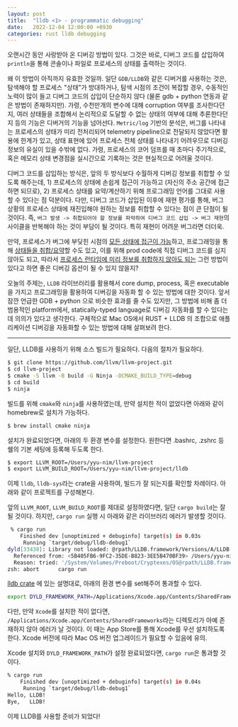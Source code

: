 ```yaml
---
layout: post
title:  "lldb <1> - programmatic debugging"
date:   2022-12-04 12:00:00 +0930
categories: rust lldb debugging
---
```


오랜시간 동안 사랑받아 온 디버깅 방법이 있다. 그것은 바로, 디버그 코드를 삽입하여 
`println`을 통해 콘솔이나
파일로 프로세스의 상태를 출력하는 것이다. 

왜 이 방법이 아직까지 유효한 것일까. 일단 `GDB/LLDB`와 같은 디버거를
사용하는 것은, 탐색해야 할 프로세스 "상태"가 방대하거나, 탐색 시점의 조건이
복잡할 경우, 수동적인 노력이 많이 들고 디버그 코드의 삽입이 단순하지 않다 
(물론 gdb + python 연동과 같은 방법이 존재하지만). 가령, 수천만개의 변수에 대해
corruption 여부를 조사한다던지, 여러 상태들을 조합해서 논리적으로 도달할 수 없는
상태의 여부에 대해 추론한다던지 등의 기능은 디버거의 기능을 넘어선다.
`Metric/log` 기반의 분석은, 버그를 나타내는 프로세스의 상태가 미리 전처리되어
telemetry pipeline으로 전달되지 않았다면 활용에 한계가 있고, 상태 표현에 있어
프로세스 전체 상태를 나타내기 어려우므로 디버깅 정보의 유실이 있을 수밖에 없다. 가령,
프로세스의 코어 덤프를 매 초마다 주기적으로, 혹은 메모리 상태 변경점을 실시간으로
기록하는 것은 현실적으로 어려울 것이다.

디버그 코드를 삽입하는 방식은, 앞의 두 방식보다 수월하게
디버깅 정보를 취합할 수 있도록 해주는데, 1) 프로세스의 상태에 손쉽게 접근이 가능하고 (자신의
주소 공간에 접근하면 되므로), 2) 프로세스 상태를 요약/계산하기 위해 프로그래밍 언어를
그대로 사용할 수 있다는 점 덕분이다. 다만, 디버그 코드가 삽입된 이후에 재현 평가를 통해, 
버그 상황의 프로세스 상태에 재진입해야 원하는 정보를 취합할 수 있다는 점이 큰 단점이
될 것이다. 즉, `버그 발생 -> 취합되어야 할 정보를 파악하여 디버그 코드 삽입 -> 버그 재현`의
사이클을 반복해야 하는 것이 부담이 될 것이다. 특히 재현이 어려운 버그라면 더더욱.

만약, 프로세스가 버그에 부딪힌 시점의 <u>모든 상태에 접근이 가능</u>하고, 프로그래밍을 통해
<u>상태들을 취합/요약</u>할 수도 있고, 이를 위해 prod code에 직접 
디버그 코드를 심지 않아도
되고, 따라서 <u>프로세스 런타임에 미리 정보를 취합하지 않아도 되는</u> 그런 방법이 있다고 하면
좋은 디버깅 옵션이 될 수 있지 않을지?

오늘의 주제는, `LLDB` 라이브러리를 활용해서 core dump, process, 혹은 executable을
가지고 프로그래밍을 활용하여 디버깅을 자동화 할 수 있는 방법에 대한 것이다.
앞서 잠깐 언급한 GDB + python 으로 비슷한 효과를 줄 수도 있지만, 그 방법에 비해 
좀 더 범용적인 platform에서, statically-typed language로 디버깅 자동화를 할 수 있다는데
의의가 있다고 생각한다. 구체적으로 Mac OS에서 RUST + LLDB 의 조합으로 애플리케이션 디버깅을
자동화할 수 있는 방법에 대해 살펴보려 한다. 

---
일단, LLDB를 사용하기 위해 소스 빌드가 필요하다. 다음의 절차가 필요하다.

```bash
$ git clone https://github.com/llvm/llvm-project.git
$ cd llvm-project
$ cmake -S llvm -B build -G Ninja -DCMAKE_BUILD_TYPE=debug
$ cd build
$ ninja
```

빌드를 위해 `cmake`와 `ninja`를 사용하였는데, 만약 설치한 적이 없었다면 
아래와 같이 homebrew로 설치가 가능하다.
```bash
$ brew install cmake ninja
```

설치가 완료되었다면, 아래의 두 환경 변수를 설정한다. 원한다면 .bashrc, .zshrc 등
쉘의 기본 세팅에 등록해 두도록 한다. 
```bash
$ export LLVM_ROOT=/Users/yyu-nim/llvm-project
$ export LLVM_BUILD_ROOT=/Users/yyu-nim/llvm-project/lldb
```

이제 `lldb`, `lldb-sys`라는 crate을 사용하여, 빌드가 잘 되는지를 확인할 차례이다.
아래와 같이 프로젝트를 구성해본다.

<script src="https://gist.github.com/yyu-nim/5375009f9963220d21a2a8793814f121.js"></script>

<script src="https://gist.github.com/yyu-nim/348796f48cccaa3a4b5eda109ead1a4c.js"></script>

앞의 `LLVM_ROOT`, `LLVM_BUILD_ROOT`를 제대로 설정하였다면, 일단 `cargo build`는 
잘 될 것이다. 하지만, `cargo run` 실행 시 아래와 같은 라이브러리 에러가 발생할 것이다. 
```bash
 % cargo run
    Finished dev [unoptimized + debuginfo] target(s) in 0.03s
     Running `target/debug/lldb-debug1`
dyld[33438]: Library not loaded: @rpath/LLDB.framework/Versions/A/LLDB
  Referenced from: <5B405FB6-9FC2-35DE-B823-3EE5B470BF39> /Users/yyu-nim/lldb-debug1/target/debug/lldb-debug1
  Reason: tried: '/System/Volumes/Preboot/Cryptexes/OS@rpath/LLDB.framework/Versions/A/LLDB' (no such file), '/Library/Frameworks/LLDB.framework/Versions/A/LLDB' (no such file), '/System/Library/Frameworks/LLDB.framework/Versions/A/LLDB' (no such file, not in dyld cache)  
zsh: abort      cargo run
```

[lldb crate](https://crates.io/crates/lldb) 에 있는 설명대로, 
아래의 환경 변수를 set해주어 통과할 수 있다.
```bash
export DYLD_FRAMEWORK_PATH=/Applications/Xcode.app/Contents/SharedFrameworks
```

다만, 만약 `Xcode`를 설치한 적이 없다면, `/Applications/Xcode.app/Contents/SharedFrameworks`라는
디렉토리가 아예 존재하지 않아 에러가 날 것이다. 이 때는 App Store를 통해 
Xcode를 우선 설치하도록 한다. Xcode 버전에 따라 Mac OS 버전 업그레이드가 필요할 수 있음에 유의.

Xcode 설치와 `DYLD_FRAMEWORK_PATH`가 설정 완료되었다면, `cargo run`은 통과할 것이다.
```bash
% cargo run                                                                   
    Finished dev [unoptimized + debuginfo] target(s) in 0.04s
     Running `target/debug/lldb-debug1`
Hello, LLDB!
Bye,   LLDB!
```

이제 LLDB를 사용할 준비가 되었다!